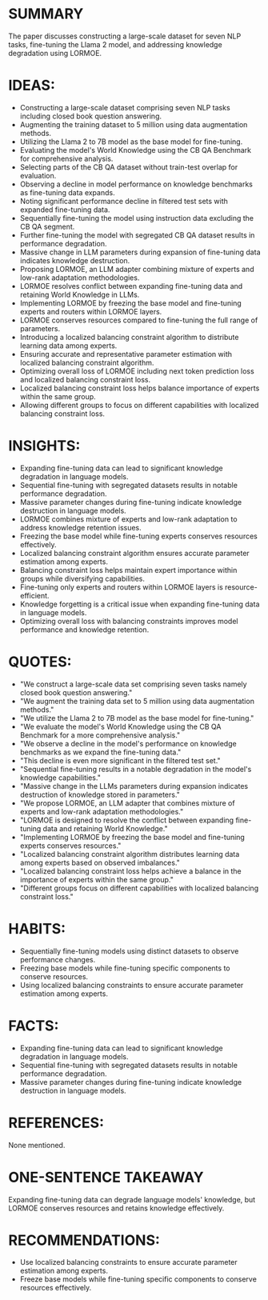# SUMMARY
The paper discusses constructing a large-scale dataset for seven NLP tasks, fine-tuning the Llama 2 model, and addressing knowledge degradation using LORMOE.

# IDEAS:
- Constructing a large-scale dataset comprising seven NLP tasks including closed book question answering.
- Augmenting the training dataset to 5 million using data augmentation methods.
- Utilizing the Llama 2 to 7B model as the base model for fine-tuning.
- Evaluating the model's World Knowledge using the CB QA Benchmark for comprehensive analysis.
- Selecting parts of the CB QA dataset without train-test overlap for evaluation.
- Observing a decline in model performance on knowledge benchmarks as fine-tuning data expands.
- Noting significant performance decline in filtered test sets with expanded fine-tuning data.
- Sequentially fine-tuning the model using instruction data excluding the CB QA segment.
- Further fine-tuning the model with segregated CB QA dataset results in performance degradation.
- Massive change in LLM parameters during expansion of fine-tuning data indicates knowledge destruction.
- Proposing LORMOE, an LLM adapter combining mixture of experts and low-rank adaptation methodologies.
- LORMOE resolves conflict between expanding fine-tuning data and retaining World Knowledge in LLMs.
- Implementing LORMOE by freezing the base model and fine-tuning experts and routers within LORMOE layers.
- LORMOE conserves resources compared to fine-tuning the full range of parameters.
- Introducing a localized balancing constraint algorithm to distribute learning data among experts.
- Ensuring accurate and representative parameter estimation with localized balancing constraint algorithm.
- Optimizing overall loss of LORMOE including next token prediction loss and localized balancing constraint loss.
- Localized balancing constraint loss helps balance importance of experts within the same group.
- Allowing different groups to focus on different capabilities with localized balancing constraint loss.

# INSIGHTS:
- Expanding fine-tuning data can lead to significant knowledge degradation in language models.
- Sequential fine-tuning with segregated datasets results in notable performance degradation.
- Massive parameter changes during fine-tuning indicate knowledge destruction in language models.
- LORMOE combines mixture of experts and low-rank adaptation to address knowledge retention issues.
- Freezing the base model while fine-tuning experts conserves resources effectively.
- Localized balancing constraint algorithm ensures accurate parameter estimation among experts.
- Balancing constraint loss helps maintain expert importance within groups while diversifying capabilities.
- Fine-tuning only experts and routers within LORMOE layers is resource-efficient.
- Knowledge forgetting is a critical issue when expanding fine-tuning data in language models.
- Optimizing overall loss with balancing constraints improves model performance and knowledge retention.

# QUOTES:
- "We construct a large-scale data set comprising seven tasks namely closed book question answering."
- "We augment the training data set to 5 million using data augmentation methods."
- "We utilize the Llama 2 to 7B model as the base model for fine-tuning."
- "We evaluate the model's World Knowledge using the CB QA Benchmark for a more comprehensive analysis."
- "We observe a decline in the model's performance on knowledge benchmarks as we expand the fine-tuning data."
- "This decline is even more significant in the filtered test set."
- "Sequential fine-tuning results in a notable degradation in the model's knowledge capabilities."
- "Massive change in the LLMs parameters during expansion indicates destruction of knowledge stored in parameters."
- "We propose LORMOE, an LLM adapter that combines mixture of experts and low-rank adaptation methodologies."
- "LORMOE is designed to resolve the conflict between expanding fine-tuning data and retaining World Knowledge."
- "Implementing LORMOE by freezing the base model and fine-tuning experts conserves resources."
- "Localized balancing constraint algorithm distributes learning data among experts based on observed imbalances."
- "Localized balancing constraint loss helps achieve a balance in the importance of experts within the same group."
- "Different groups focus on different capabilities with localized balancing constraint loss."

# HABITS:
- Sequentially fine-tuning models using distinct datasets to observe performance changes.
- Freezing base models while fine-tuning specific components to conserve resources.
- Using localized balancing constraints to ensure accurate parameter estimation among experts.

# FACTS:
- Expanding fine-tuning data can lead to significant knowledge degradation in language models.
- Sequential fine-tuning with segregated datasets results in notable performance degradation.
- Massive parameter changes during fine-tuning indicate knowledge destruction in language models.

# REFERENCES:
None mentioned.

# ONE-SENTENCE TAKEAWAY
Expanding fine-tuning data can degrade language models' knowledge, but LORMOE conserves resources and retains knowledge effectively.

# RECOMMENDATIONS:
- Use localized balancing constraints to ensure accurate parameter estimation among experts.
- Freeze base models while fine-tuning specific components to conserve resources effectively.